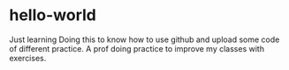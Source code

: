 # hello-world
Just learning
Doing this to know how to use github and upload some code of different practice.
A prof doing practice to improve my classes with exercises.
